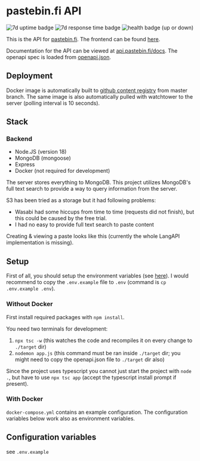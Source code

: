 # pastebin.fi API

![7d uptime badge](https://status.protokolla.fi/api/v1/endpoints/03---pastebin-fi_pastebin-fi---backend/uptimes/7d/badge.svg)
![7d response time badge](https://status.protokolla.fi/api/v1/endpoints/03---pastebin-fi_pastebin-fi---backend/response-times/7d/badge.svg)
![health badge (up or down)](https://status.protokolla.fi/api/v1/endpoints/03---pastebin-fi_pastebin-fi---backend/health/badge.svg)

This is the API for [pastebin.fi](https://pastebin.fi). The frontend can be found [here](https://github.com/pastebin-fi/frontend).

Documentation for the API can be viewed at [api.pastebin.fi/docs](https://api.pastebin.fi/docs). The openapi spec is loaded from [openapi.json](./src/openapi.json).

## Deployment

Docker image is automatically built to [github content registry](https://github.com/pastebin-fi/backend/pkgs/container/backend) from master branch. The same image is also automatically pulled with watchtower to the server (polling interval is 10 seconds).

## Stack

### Backend

- Node.JS (version 18)
- MongoDB (mongoose)
- Express
- Docker (not required for development)

The server stores everything to MongoDB. This project utilizes MongoDB's full text search to provide a way to query information from the server.

S3 has been tried as a storage but it had following problems:
- Wasabi had some hiccups from time to time (requests did not finish), but this could be caused by the free trial.
- I had no easy to provide full text search to paste content

Creating & viewing a paste looks like this (currently the whole LangAPI implementation is missing).

<!-- ![```seqdiag {
  frontend  -> API [label = "POST /pastes"];
  API  -> LangAPI [label = "POST / (detect language)"];
  API <-- LangAPI [label = "{ lang: python }"];
  API -> MongoDB [label = "save paste & lang"];
  API <-- MongoDB [label = "return success"];
  frontend <-- API [label = "return success"];
  frontend -> API [label = "GET /pastes/:id"];
  API -> MongoDB [label = "get paste w/ metadata"];
  API <-- MongoDB [label = "return raw content"];
  API -> LangAPI [label = "MISSING POST / (content)", color = red];
  API <-- LangAPI [label = "MISSING retun html", color = red];
  frontend <-- API [label = "return content w/ highlight.js highlight"];
}```](https://kroki.io/seqdiag/svg/eNqNkV9LwzAUxd_9FIc-iANr3-cfUJRRcDqob-JD1lzTSpbO5NYhY9_dpHSbpcX6kIeQ37n3nBNHn7IUCtsT4N1WhslIIL7B7SLFqxZL0rhGtHjOXpCshWNy0dulh8N74B6FUUMsziQx5QztgVoomhx1V3E8oNs26BTrby4qg92R92vmlVHV_d0v3IkvQuMIp42yO78vsMS1NXB1npNrUxwiB0nXzp94r6DZw6GfZFrKEe-KuLW-SbAiFlKw-Kd_KzbIGxvc2dIvdJ5mWfo0w_5DWtUkOvcDdGU9Y0mO_Mp-SNhuUPBKD8jHa2x3h7xFqQrtD198uOMlZNn9AJvHxes=) -->

## Setup

First of all, you should setup the environment variables (see [here](#Configuration-variables)). I would recommend to copy the `.env.example` file to `.env` (command is `cp .env.example .env`).

### Without Docker

First install required packages with `npm install`. 

You need two terminals for development:

1. `npx tsc -w` (this watches the code and recompiles it on every change to `./target` dir)
2. `nodemon app.js` (this command must be ran inside `./target` dir; you might need to copy the openapi.json file to `./target` dir also)

Since the project uses typescript you cannot just start the project with `node .`, but have to use `npx tsc app` (accept the typescript install prompt if present).

### With Docker

`docker-compose.yml` contains an example configuration. The configuration variables below work also as environment variables.

## Configuration variables

see `.env.example`